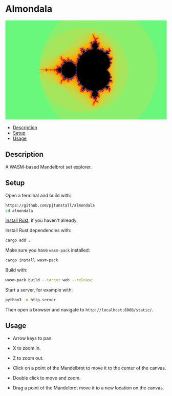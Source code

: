# Almondala

![Mandelbrot](initial.jpg)

- [Description](#description)
- [Setup](#setup)
- [Usage](#usage)

## Description

A WASM-based Mandelbrot set explorer.

## Setup

Open a terminal and build with:

```bash
https://github.com/pjtunstall/almondala
cd almondala
```

[Install Rust](https://www.rust-lang.org/tools/install), if you haven't already.

Install Rust dependencies with:

```bash
cargo add .
```

Make sure you have `wasm-pack` installed:

```bash
cargo install wasm-pack
```

Build with:

```bash
wasm-pack build --target web --release
```

Start a server, for example with:

```bash
python3 -m http.server
```

Then open a browser and navigate to `http://localhost:8000/static/`.

## Usage

- Arrow keys to pan.
- X to zoom in.
- Z to zoom out.

- Click on a point of the Mandelbrot to move it to the center of the canvas.
- Double click to move and zoom.
- Drag a point of the Mandelbrot move it to a new location on the canvas.
